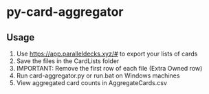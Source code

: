 # py-card-aggregator

## Usage

1. Use https://app.paralleldecks.xyz/# to export your lists of cards
2. Save the files in the CardLists folder
3. IMPORTANT: Remove the first row of each file (Extra Owned row)
4. Run card-aggregator.py or run.bat on Windows machines
5. View aggregated card counts in AggregateCards.csv

